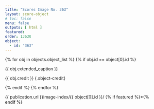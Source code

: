 ```yaml
---
title: "Scores Image No. 363"
layout: score-object
# toc: false
menu: false
outputs: [ html ]
featured: 
order: 13630
object:
  - id: "363"
---
```


{% for obj in objects.object_list %}
{% if obj.id == object[0].id %}

{{ obj.extended_caption }}

{{ obj.credit }} {.object-credit}

{% endif %}
{% endfor %}

<div class="object-credit object-url is-print-only">

{{ publication.url }}image-index/{{ object[0].id }}/ {% if featured %}*{% endif %}

</div>
